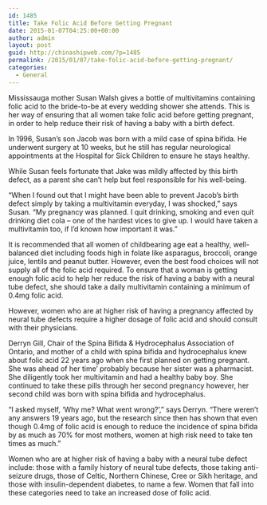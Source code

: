 ```yaml
---
id: 1485
title: Take Folic Acid Before Getting Pregnant
date: 2015-01-07T04:25:00+00:00
author: admin
layout: post
guid: http://chinashipweb.com/?p=1485
permalink: /2015/01/07/take-folic-acid-before-getting-pregnant/
categories:
  - General
---
```

Mississauga mother Susan Walsh gives a bottle of multivitamins containing folic acid to the bride-to-be at every wedding shower she attends. This is her way of ensuring that all women take folic acid before getting pregnant, in order to help reduce their risk of having a baby with a birth defect.

In 1996, Susan&#8217;s son Jacob was born with a mild case of spina bifida. He underwent surgery at 10 weeks, but he still has regular neurological appointments at the Hospital for Sick Children to ensure he stays healthy.

While Susan feels fortunate that Jake was mildly affected by this birth defect, as a parent she can&#8217;t help but feel responsible for his well-being.

&#8220;When I found out that I might have been able to prevent Jacob&#8217;s birth defect simply by taking a multivitamin everyday, I was shocked,&#8221; says Susan. &#8220;My pregnancy was planned. I quit drinking, smoking and even quit drinking diet cola &#8211; one of the hardest vices to give up. I would have taken a multivitamin too, if I&#8217;d known how important it was.&#8221;

It is recommended that all women of childbearing age eat a healthy, well-balanced diet including foods high in folate like asparagus, broccoli, orange juice, lentils and peanut butter. However, even the best food choices will not supply all of the folic acid required. To ensure that a woman is getting enough folic acid to help her reduce the risk of having a baby with a neural tube defect, she should take a daily multivitamin containing a minimum of 0.4mg folic acid.

However, women who are at higher risk of having a pregnancy affected by neural tube defects require a higher dosage of folic acid and should consult with their physicians.

Derryn Gill, Chair of the Spina Bifida & Hydrocephalus Association of Ontario, and mother of a child with spina bifida and hydrocephalus knew about folic acid 22 years ago when she first planned on getting pregnant. She was ahead of her time&#8217; probably because her sister was a pharmacist. She diligently took her multivitamin and had a healthy baby boy. She continued to take these pills through her second pregnancy however, her second child was born with spina bifida and hydrocephalus.

&#8220;I asked myself, &#8216;Why me? What went wrong?&#8217;,&#8221; says Derryn. &#8220;There weren&#8217;t any answers 19 years ago, but the research since then has shown that even though 0.4mg of folic acid is enough to reduce the incidence of spina bifida by as much as 70% for most mothers, women at high risk need to take ten times as much.&#8221;

Women who are at higher risk of having a baby with a neural tube defect include: those with a family history of neural tube defects, those taking anti-seizure drugs, those of Celtic, Northern Chinese, Cree or Sikh heritage, and those with insulin-dependent diabetes, to name a few. Women that fall into these categories need to take an increased dose of folic acid.